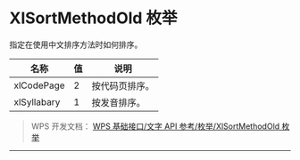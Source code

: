 # XlSortMethodOld 枚举

指定在使用中文排序方法时如何排序。

| 名称        | 值  | 说明           |
|-------------|-----|----------------|
| xlCodePage  | 2   | 按代码页排序。 |
| xlSyllabary | 1   | 按发音排序。   |

> WPS 开发文档： [WPS 基础接口/文字 API 参考/枚举/XlSortMethodOld 枚举](https://qn.cache.wpscdn.cn/encs/doc/office_v19/topics/WPS%20%E5%9F%BA%E7%A1%80%E6%8E%A5%E5%8F%A3/%E6%96%87%E5%AD%97%20API%20%E5%8F%82%E8%80%83/%E6%9E%9A%E4%B8%BE/XlSortMethodOld%20%E6%9E%9A%E4%B8%BE.html)

------------------------------------------------------------------------
